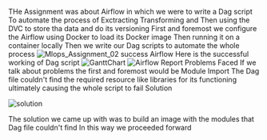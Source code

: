 THe Assignment was about Airflow in which we were to write a Dag script 
To automate the process of Exctracting Transforming and Then using the DVC to store tha data and do its versioning
First and foremost we configure the Airflow using Docker to load its Docker image
Then running it on a container locally
Then we write our Dag scripts to automate the whole process
![Mlops_Assignment_02 success Airflow](https://github.com/UM00/MLOPS_Assignment02/assets/113986416/e4d2b3ad-3dd9-4098-bff5-efad6b2805c3)
Here is the successful working of Dag script
![GanttChart](https://github.com/UM00/MLOPS_Assignment02/assets/113986416/ce5d3ce3-829f-4f19-af11-3dd47a9567c5)
![Airflow Report](https://github.com/UM00/MLOPS_Assignment02/assets/113986416/ad0b1af9-21b7-4ab1-a832-48df3d24a548)
Problems Faced
If we talk about problems the first and foremost would be 
Module Import 
The Dag file couldn't find the required resource like libraries for its functioning ultimately causing the whole script to fail
Solution


![solution](https://github.com/UM00/MLOPS_Assignment02/assets/113986416/9e738445-e840-4887-ab06-bf72bfa80418)


The solution we came up with was to build an image with the modules that Dag file couldn't find
In this way we proceeded forward
